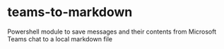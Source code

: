 # teams-to-markdown
Powershell module to save messages and their contents from Microsoft Teams chat to a local markdown file
